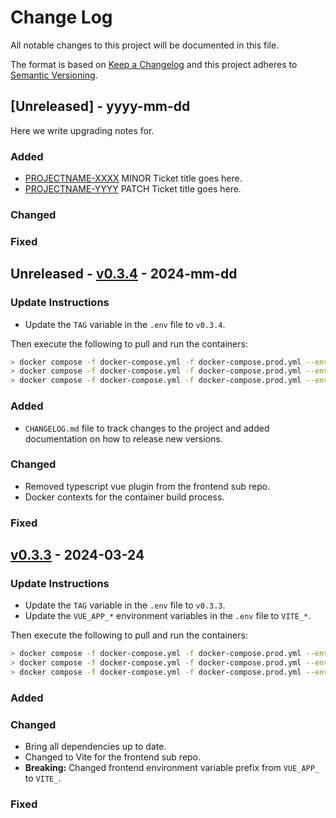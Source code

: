 # Change Log
All notable changes to this project will be documented in this file.
 
The format is based on [Keep a Changelog](http://keepachangelog.com/)
and this project adheres to [Semantic Versioning](http://semver.org/).
 
## [Unreleased] - yyyy-mm-dd
 
Here we write upgrading notes for.
 
### Added
- [PROJECTNAME-XXXX](http://tickets.projectname.com/browse/PROJECTNAME-XXXX)
  MINOR Ticket title goes here.
- [PROJECTNAME-YYYY](http://tickets.projectname.com/browse/PROJECTNAME-YYYY)
  PATCH Ticket title goes here.
### Changed

### Fixed

## Unreleased - [v0.3.4](https://github.com/nstoik/farm_device/releases/tag/v0.3.4) - 2024-mm-dd
 
### Update Instructions
- Update the `TAG` variable in the `.env` file to `v0.3.4`. 

Then execute the following to pull and run the containers:
```bash
> docker compose -f docker-compose.yml -f docker-compose.prod.yml --env-file .env -p fd_prod down
> docker compose -f docker-compose.yml -f docker-compose.prod.yml --env-file .env -p fd_prod pull
> docker compose -f docker-compose.yml -f docker-compose.prod.yml --env-file .env -p fd_prod up -d
```

### Added
- `CHANGELOG.md` file to track changes to the project and added documentation on how to release new versions.

### Changed
- Removed typescript vue plugin from the frontend sub repo.
- Docker contexts for the container build process.

### Fixed

## [v0.3.3](https://github.com/nstoik/farm_monitor/releases/tag/v0.3.3) - 2024-03-24

### Update Instructions
- Update the `TAG` variable in the `.env` file to `v0.3.3`. 
- Update the `VUE_APP_*` environment variables in the `.env` file to `VITE_*`.

Then execute the following to pull and run the containers:
```bash
> docker compose -f docker-compose.yml -f docker-compose.prod.yml --env-file .env -p fm_prod down
> docker compose -f docker-compose.yml -f docker-compose.prod.yml --env-file .env -p fm_prod pull
> docker compose -f docker-compose.yml -f docker-compose.prod.yml --env-file .env -p fm_prod up -d
```

### Added

### Changed
- Bring all dependencies up to date.
- Changed to Vite for the frontend sub repo.
- **Breaking:** Changed frontend environment variable prefix from `VUE_APP_` to `VITE_`.

### Fixed
